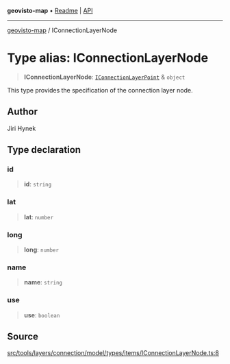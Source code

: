 **geovisto-map** • [Readme](../README.md) \| [API](../globals.md)

***

[geovisto-map](../README.md) / IConnectionLayerNode

# Type alias: IConnectionLayerNode

> **IConnectionLayerNode**: [`IConnectionLayerPoint`](IConnectionLayerPoint.md) & `object`

This type provides the specification of the connection layer node.

## Author

Jiri Hynek

## Type declaration

### id

> **id**: `string`

### lat

> **lat**: `number`

### long

> **long**: `number`

### name

> **name**: `string`

### use

> **use**: `boolean`

## Source

[src/tools/layers/connection/model/types/items/IConnectionLayerNode.ts:8](https://github.com/geovisto/geovisto-map/blob/e22d774889dbc28cc1ec62933ecf6bab6690f172/src/tools/layers/connection/model/types/items/IConnectionLayerNode.ts#L8)
